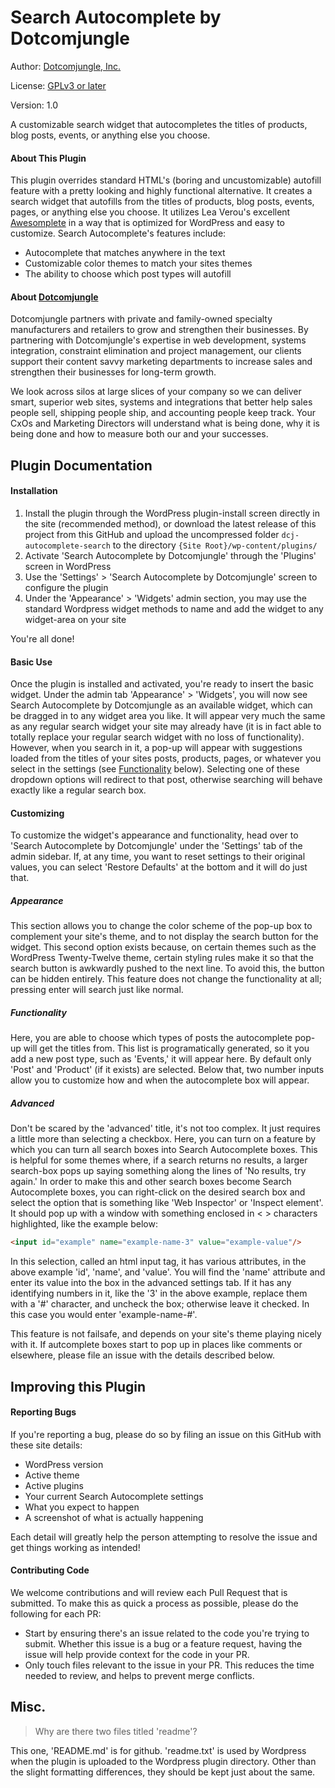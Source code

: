 Search Autocomplete by Dotcomjungle
===================================

Author: [Dotcomjungle, Inc.](https://www.dotcomjungle.com/)

License: [GPLv3 or later](https://www.gnu.org/licenses/gpl-3.0.html)

Version: 1.0

A customizable search widget that autocompletes the titles of products, blog posts, 
events, or anything else you choose.


#### About This Plugin
This plugin overrides standard HTML's (boring and uncustomizable) autofill feature with a
pretty looking and highly functional alternative. It creates a search widget that autofills
from the titles of products, blog posts, events, pages, or anything else you choose. 
It utilizes Lea Verou's excellent [Awesomplete](https://leaverou.github.io/awesomplete/) 
in a way that is optimized for WordPress and easy to customize. Search Autocomplete's 
features include:
* Autocomplete that matches anywhere in the text
* Customizable color themes to match your sites themes
* The ability to choose which post types will autofill

#### About [Dotcomjungle](https://www.dotcomjungle.com/)
Dotcomjungle partners with private and family-owned specialty manufacturers and retailers 
to grow and strengthen their businesses. By partnering with Dotcomjungle's expertise in 
web development, systems integration, constraint elimination and project management, our 
clients support their content savvy marketing departments to increase sales and strengthen 
their businesses for long-term growth.  

We look across silos at large slices of your company so we can deliver smart, superior 
web sites, systems and integrations that better help sales people sell, shipping people 
ship, and accounting people keep track. Your CxOs and Marketing Directors will understand 
what is being done, why it is being done and how to measure both our and your successes.

## Plugin Documentation

#### Installation
1. Install the plugin through the WordPress plugin-install screen directly in the site (recommended 
method), or download the latest release of this project from this GitHub and upload the 
uncompressed folder `dcj-autocomplete-search` to the directory `{Site Root}/wp-content/plugins/`
2. Activate 'Search Autocomplete by Dotcomjungle' through the 'Plugins' screen in WordPress
3. Use the 'Settings' > 'Search Autocomplete by Dotcomjungle' screen to configure the plugin
4. Under the 'Appearance' > 'Widgets' admin section, you may use the standard Wordpress widget methods
to name and add the widget to any widget-area on your site

You're all done!

#### Basic Use
Once the plugin is installed and activated, you're ready to insert the basic widget. Under the admin
tab 'Appearance' > 'Widgets', you will now see Search Autocomplete by Dotcomjungle
as an available widget, which can be dragged in to any widget area you like. It will
appear very much the same as any regular search widget your site may already have (it is
in fact able to totally replace your regular search widget with no loss of functionality).
However, when you search in it, a pop-up will appear with suggestions loaded 
from the titles of your sites posts, products, pages, or whatever you select in the settings (see 
[Functionality](#functionality) below). Selecting one of these dropdown options will redirect to that post, 
otherwise searching will behave exactly like a regular search box.

#### Customizing
To customize the widget's appearance and functionality, head over to 'Search Autocomplete 
by Dotcomjungle' under the 'Settings' tab of the admin sidebar. If, at any time, you want to reset
settings to their original values, you can select 'Restore Defaults' at the bottom and
it will do just that.

##### Appearance
This section allows you to change the color scheme of the pop-up box to complement your
site's theme, and to not display the search button for the widget. This second option
exists because, on certain themes such as the WordPress Twenty-Twelve theme, certain
styling rules make it so that the search button is awkwardly pushed to the next line. 
To avoid this, the button can be hidden entirely. This feature does not change the 
functionality at all; pressing enter will search just like normal.

##### Functionality
Here, you are able to choose which types of posts the autocomplete pop-up will get the
titles from. This list is programatically generated, so it you add a new post type, such 
as 'Events,' it will appear here. By default only 'Post' and 'Product' (if it exists) are
selected. Below that, two number inputs allow you to customize how and when the autocomplete
box will appear.

##### Advanced
Don't be scared by the 'advanced' title, it's not too complex. It just requires a little
more than selecting a checkbox. Here, you can turn on a feature by which you can turn
all search boxes into Search Autocomplete boxes. This is helpful for some
themes where, if a search returns no results, a larger search-box pops up saying something
along the lines of 'No results, try again.' In order to make this and other search boxes
become Search Autocomplete boxes, you can right-click on the desired search box and select the option 
that is something like 'Web Inspector' or 'Inspect element'. It should pop up with a 
window with something enclosed in < > characters highlighted, like the example below:
```html
<input id="example" name="example-name-3" value="example-value"/>
```
In this selection, called an html input tag, it has various attributes,
in the above example 'id', 'name', and 'value'. You will find the 'name' attribute
and enter its value into the box in the advanced settings tab. If it has any identifying
numbers in it, like the '3' in the above example, replace them with a '#' character, and 
uncheck the box; otherwise leave it checked. In this case you would enter 'example-name-#'.

This feature is not failsafe, and depends on your site's theme playing nicely with it. If
autcomplete boxes start to pop up in places like comments or elsewhere, please file an issue 
with the details described below.

## Improving this Plugin

#### Reporting Bugs
If you're reporting a bug, please do so by filing an issue on this GitHub with these site details:
* WordPress version
* Active theme
* Active plugins
* Your current Search Autocomplete settings
* What you expect to happen
* A screenshot of what is actually happening

Each detail will greatly help the person attempting to resolve the issue and get things 
working as intended!

#### Contributing Code
We welcome contributions and will review each Pull Request that is submitted. To make this 
as quick a process as possible, please do the following for each PR:
* Start by ensuring there's an issue related to the code you're trying to submit. Whether 
this issue is a bug or a feature request, having the issue will help provide context for the code in your PR.
* Only touch files relevant to the issue in your PR. This reduces the time needed to review,
 and helps to prevent merge conflicts.
 
 
 ## Misc.
 > Why are there two files titled 'readme'?
 
 This one, 'README.md' is for github. 'readme.txt' is used by Wordpress when
 the plugin is uploaded to the Wordpress plugin directory. Other than the slight
 formatting differences, they should be kept just about the same.